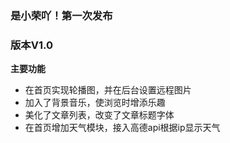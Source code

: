 ### 是小荣吖！第一次发布
### 版本V1.0
**主要功能**
- 在首页实现轮播图，并在后台设置远程图片
- 加入了背景音乐，使浏览时增添乐趣
- 美化了文章列表，改变了文章标题字体
- 在首页增加天气模块，接入高德api根据ip显示天气

